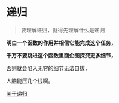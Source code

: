 # 递归

> 要理解递归，就得先理解什么是递归

**明白一个函数的作用并相信它能完成这个任务，**

**千万不要跳进这个函数里面企图探究更多细节，**

 否则就会陷入无穷的细节无法自拔，

人脑能压几个栈啊。

[关于递归](递归.md)

